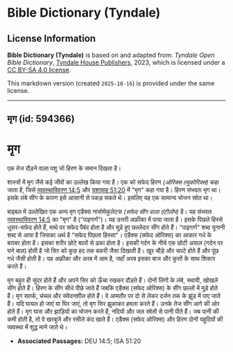 # Bible Dictionary (Tyndale)

## License Information

**Bible Dictionary (Tyndale)** is based on and adapted from: _Tyndale Open Bible Dictionary_, [Tyndale House Publishers](https://tyndaleopenresources.com/), 2023, which is licensed under a [CC BY-SA 4.0 license](https://creativecommons.org/licenses/by-sa/4.0/legalcode.en).

This markdown version (created `2025-10-16`) is provided under the same license.



--------------------------------

## मृग (id: 594366)

मृग
===

एक तेज दौड़ने वाला पशु जो हिरण के समान दिखता है।

शास्त्रों में मृग जैसे कई जीवों का उल्लेख किया गया है। एक को सफेद हिरण *(ओरिक्स ल्युकोरिक्स)* कहा जाता है, जिसे [व्यवस्थाविवरण 14:5](https://ref.ly/Deut14:5) और [यशायाह 51:20](https://ref.ly/Isa51:20) में "मृग" कहा गया है। हिरण संभवतः मृग था। इसके लंबे सींग के कारण इसे आसानी से पकड़ सकते थे। इसलिए यह एक सामान्य भोजन स्रोत था।

बाइबल में उल्लेखित एक अन्य मृग एडैक्स नासोमेकुलेटस *(*सफेद सींग वाला एंटीलोप*)* है। यह संभवतः [व्यवस्थाविवरण 14:5](https://ref.ly/Deut14:5) का "मृग" है ("पाइगार्ग")। यह उत्तरी अफ्रीका में पाया जाता है। इसके पिछले हिस्से धूसर\-सफेद होते हैं, माथे पर सफेद पैबंद होता है और मुड़े हुए छल्लेदार सींग होते हैं। "पाइगार्ग" शब्द यूनानी शब्द से आया है जिसका अर्थ है "सफेद पिछला हिस्सा"। एडैक्स (सफेद ओरिक्स) का आकार गधे के बराबर होता है। इसका शरीर छोटे बालों से ढका होता है। इसकी गर्दन के नीचे एक छोटी अयाल (गर्दन पर घने बाल) होती है जो सिर को कुछ हद तक बकरी जैसा दिखाती है। खुर चौड़े और चपटे होते हैं और पूंछ गधे जैसी होती है। यह अफ्रीका और अरब में आम है, जहाँ अरब इसका बाज और कुत्तों के साथ शिकार करते हैं।

मृग बहुत ही सुंदर होते हैं और अपने सिर को ऊँचा रखकर दौड़ते हैं। दोनों लिंगों के लंबे, स्थायी, खोखले सींग होते हैं। हिरण के सींग सीधे पीछे जाते हैं जबकि एडैक्स (सफेद ओरिक्स) के सींग छल्लों में मुड़े होते हैं। मृग सतर्क, चंचल और संवेदनशील होते हैं। वे आमतौर पर दो से लेकर दर्जन तक के झुंड में पाए जाते हैं। यदि घायल हो जाएं या घिर जाएं, तो मृग सिर झुकाकर हमला करते हैं। उनके तेज सींग आगे की ओर होते हैं। मृग घास और झाड़ियों का भोजन करते हैं, नदियों और जल स्रोतों से पानी पीते हैं। जब पानी की कमी होती है, तो वे खरबूजे और रसीले कंद खाते हैं। एडैक्स (सफेद ओरिक्स) और हिरण दोनों यहूदियों की व्यवस्था में शुद्ध माने जाते थे।

* **Associated Passages:** DEU 14:5; ISA 51:20

